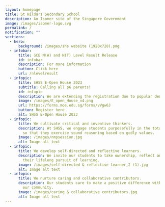 ```yaml
---
layout: homepage
title: St Hilda's Secondary School
description: An Isomer site of the Singapore Government
image: /images/isomer-logo.svg
permalink: /
notification: ""
sections:
  - hero:
      background: /images/shs website (1920x720).png
  - infobar:
      title: GCE N(A) and N(T) Level Result Release
      id: infobar
      description: For more information
      button: Click here
      url: /nlevelresult
  - infopic:
      title: SHSS E-Open House 2023
      subtitle: Calling all p6 parents!
      id: infopic
      description: We are extending the registration due to popular demand!
      image: /images/E_open_House_v4.png
      url: https://forms.moe.edu.sg/forms/vVgw6J
      button: Register here
      alt: SHSS E-Open House 2023
  - infopic:
      title: We cultivate critical and inventive thinkers.
      description: At SHSS, we engage students purposefully in the total curriculum,
        so that they exercise sound reasoning based on godly values.
      image: /images/nmpsession.jpg
      alt: Image alt text
  - infopic:
      title: We develop self-directed and reflective learners.
      description: We invite our students to take ownership, reflect and persevere in
        their lifelong pursuit of learning.
      image: /images/self-directed & reflective learner_2 (1).jpg
      alt: Image alt text
  - infopic:
      title: We nurture caring and collaborative contributors.
      description: Our students care to make a positive difference within and beyond
        our community.
      image: /images/caring & collaborative contributors.jpg
      alt: Image alt text
---
```

